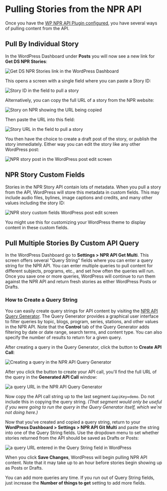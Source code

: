 # Pulling Stories from the NPR API

Once you have the [WP NPR API Plugin configured](/docs/settings.md), you have several ways of pulling content from the API.

## Pull By Individual Story

In the WordPress Dashboard under **Posts** you will now see a new link for **Get DS NPR Stories**:

![Get DS NPR Stories link in the WordPress Dashboard](/assets/get-npr-stories-link.png)

This opens a screen with a single field where you can paste a Story ID:

![Story ID in the field to pull a story](/assets/get-npr-stories.png)

Alternatively, you can copy the full URL of a story from the NPR website:

![Story on NPR showing the URL being copied](/assets/npr-story.png)

Then paste the URL into this field:

![Story URL in the field to pull a story](/assets/get-npr-story-by-url.png)

You then have the choice to create a draft post of the story, or publish the story immediately. Either way you can edit the story like any other WordPress post:

![NPR story post in the WordPress post edit screen](/assets/npr-story-draft.png)

## NPR Story Custom Fields

Stories in the NPR Story API contain lots of metadata. When you pull a story from the API, WordPress will store this metadata in custom fields. This may include audio files, bylines, image captions and credits, and many other values including the story ID:

![NPR story custom fields WordPress post edit screen](/assets/npr-story-custom-fields.png)

You might use this for customizing your WordPress theme to display content in these custom fields.

## Pull Multiple Stories By Custom API Query

In the WordPress Dashboard go to **Settings > NPR API Get Multi**. This screen offers several "Query String" fields where you can enter a query string for the NPR API. You can enter multiple queries to pull content for different subjects, programs, etc., and set how often the queries will run. Once you save one or more queries, WordPress will continue to run them against the NPR API and return fresh stories as either WordPress Posts or Drafts.

### How to Create a Query String

You can easily create query strings for API content by visiting the [NPR API Query Generator](http://www.npr.org/api/queryGenerator.php). The Query Generator provides a graphical user interface to filter queries by topic, blogs, program, series, stations, and other values in the NPR API. Note that the **Control** tab of the Query Generator adds filtering by date or date range, search terms, and content type. You can also specify the number of results to return for a given query. 

After creating a query in the Query Generator, click the button to **Create API Call**:

![Creating a query in the NPR API Query Generator](/assets/npr-api-query-generator.png)

After you click the button to create your API call, you'll find the full URL of the query in the **Generated API Call** window:

![a query URL in the NPR API Query Generator](/assets/npr-api-query-url.png)

Now copy the API call string up to the last segment `&apiKey=demo`. Do not include this in copying the query string. _(That segment would only be useful if you were going to run the query in the Query Generator itself, which we're not doing here.)_

Now that you've created and copied a query string, return to your **WordPress Dashboard > Settings > NPR API Git Multi** and paste the string into one of the Query String fields. Use the dropdown menu to set whether stories returned from the API should be saved as Drafts or Posts:

![a query URL entered in the Query String field in WordPress](/assets/npr-api-multiple-get-settings.png)

When you click **Save Changes**, WordPress will begin pulling NPR API content. Note that it may take up to an hour before stories begin showing up as Posts or Drafts.

You can add more queries any time. If you run out of Query String fields, just increase the **Number of things to get** setting to add more fields.
